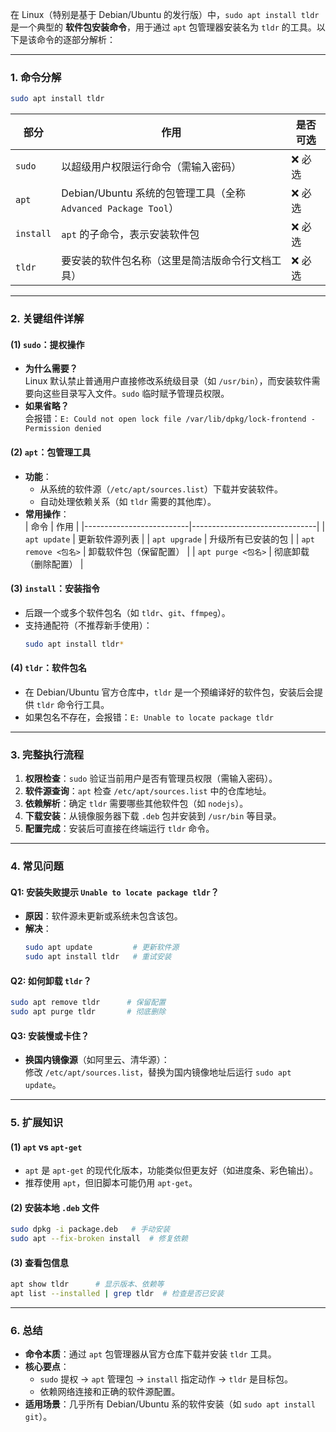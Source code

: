 在 Linux（特别是基于 Debian/Ubuntu 的发行版）中，`sudo apt install tldr` 是一个典型的 **软件包安装命令**，用于通过 `apt` 包管理器安装名为 `tldr` 的工具。以下是该命令的逐部分解析：

---

### **1. 命令分解**
```bash
sudo apt install tldr
```
| 部分         | 作用                                                                 | 是否可选 |
|--------------|----------------------------------------------------------------------|----------|
| `sudo`       | 以超级用户权限运行命令（需输入密码）                                  | ❌ 必选  |
| `apt`        | Debian/Ubuntu 系统的包管理工具（全称 `Advanced Package Tool`）       | ❌ 必选  |
| `install`    | `apt` 的子命令，表示安装软件包                                        | ❌ 必选  |
| `tldr`       | 要安装的软件包名称（这里是简洁版命令行文档工具）                      | ❌ 必选  |

---

### **2. 关键组件详解**
#### **(1) `sudo`：提权操作**
- **为什么需要？**  
  Linux 默认禁止普通用户直接修改系统级目录（如 `/usr/bin`），而安装软件需要向这些目录写入文件。`sudo` 临时赋予管理员权限。
- **如果省略？**  
  会报错：`E: Could not open lock file /var/lib/dpkg/lock-frontend - Permission denied`

#### **(2) `apt`：包管理工具**
- **功能**：  
  - 从系统的软件源（`/etc/apt/sources.list`）下载并安装软件。  
  - 自动处理依赖关系（如 `tldr` 需要的其他库）。
- **常用操作**：  
  | 命令                     | 作用                          |
  |--------------------------|-------------------------------|
  | `apt update`             | 更新软件源列表                |
  | `apt upgrade`            | 升级所有已安装的包            |
  | `apt remove <包名>`      | 卸载软件包（保留配置）        |
  | `apt purge <包名>`       | 彻底卸载（删除配置）          |

#### **(3) `install`：安装指令**
- 后跟一个或多个软件包名（如 `tldr`、`git`、`ffmpeg`）。
- 支持通配符（不推荐新手使用）：  
  ```bash
  sudo apt install tldr*
  ```

#### **(4) `tldr`：软件包名**
- 在 Debian/Ubuntu 官方仓库中，`tldr` 是一个预编译好的软件包，安装后会提供 `tldr` 命令行工具。
- 如果包名不存在，会报错：`E: Unable to locate package tldr`

---

### **3. 完整执行流程**
1. **权限检查**：`sudo` 验证当前用户是否有管理员权限（需输入密码）。  
2. **软件源查询**：`apt` 检查 `/etc/apt/sources.list` 中的仓库地址。  
3. **依赖解析**：确定 `tldr` 需要哪些其他软件包（如 `nodejs`）。  
4. **下载安装**：从镜像服务器下载 `.deb` 包并安装到 `/usr/bin` 等目录。  
5. **配置完成**：安装后可直接在终端运行 `tldr` 命令。

---

### **4. 常见问题**
#### **Q1: 安装失败提示 `Unable to locate package tldr`？**
- **原因**：软件源未更新或系统未包含该包。  
- **解决**：  
  ```bash
  sudo apt update         # 更新软件源
  sudo apt install tldr   # 重试安装
  ```

#### **Q2: 如何卸载 `tldr`？**
```bash
sudo apt remove tldr      # 保留配置
sudo apt purge tldr       # 彻底删除
```

#### **Q3: 安装慢或卡住？**
- **换国内镜像源**（如阿里云、清华源）：  
  修改 `/etc/apt/sources.list`，替换为国内镜像地址后运行 `sudo apt update`。

---

### **5. 扩展知识**
#### **(1) `apt` vs `apt-get`**
- `apt` 是 `apt-get` 的现代化版本，功能类似但更友好（如进度条、彩色输出）。  
- 推荐使用 `apt`，但旧脚本可能仍用 `apt-get`。

#### **(2) 安装本地 `.deb` 文件**
```bash
sudo dpkg -i package.deb   # 手动安装
sudo apt --fix-broken install  # 修复依赖
```

#### **(3) 查看包信息**
```bash
apt show tldr      # 显示版本、依赖等
apt list --installed | grep tldr  # 检查是否已安装
```

---

### **6. 总结**
- **命令本质**：通过 `apt` 包管理器从官方仓库下载并安装 `tldr` 工具。  
- **核心要点**：  
  - `sudo` 提权 → `apt` 管理包 → `install` 指定动作 → `tldr` 是目标包。  
  - 依赖网络连接和正确的软件源配置。  
- **适用场景**：几乎所有 Debian/Ubuntu 系的软件安装（如 `sudo apt install git`）。